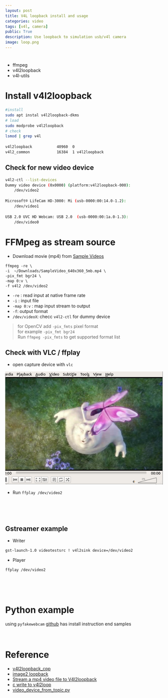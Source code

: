 ```yaml
---
layout: post
title: V4L loopback install and usage
categories: video
tags: [v4l, camera]
public: True
description: Use loopback to simulation usb/v4l camera
image: loop.png
---
```


#
- ffmpeg
- v4l2loopback
- v4l-utils

# Install v4l2loopback
```bash
#install
sudo apt instal v4l2loopback-dkms
# load
sudo modprobe v4l2loopback
# check
lsmod | grep v4l

v4l2loopback           40960  0
v4l2_common            16384  1 v4l2loopback

```

## Check for new video device
```bash
v4l2-ctl --list-devices
Dummy video device (0x0000) (platform:v4l2loopback-000):
	/dev/video2

Microsoft® LifeCam HD-3000: Mi (usb-0000:00:14.0-1.2):
	/dev/video1

USB 2.0 UVC HD Webcam: USB 2.0  (usb-0000:00:1a.0-1.3):
	/dev/video0
```

# FFMpeg as stream source
- Download movie (mp4) from [Sample Videos](https://sample-videos.com/)
  
```
ffmpeg -re \
-i  ~/Downloads/SampleVideo_640x360_5mb.mp4 \
-pix_fmt bgr24 \
-map 0:v \
-f v4l2 /dev/video2
```

- `-re` : read input at native frame rate
- `-i` : input file
- `-map 0:v` : map input stream to output
- `-f`: output format
- `/dev/videoX`: checc `v4l2-ctl` for dummy device

> for OpenCV add `-pix_fmts` pixel format  
> for example `-pix_fmt bgr24`  
> Run `ffmpeg -pix_fmts` to get supported format list

## Check with VLC / ffplay
- open capture device with `vlc`

![](/images/2019-08-21-23-16-16.png)

- Run `ffplay /dev/video2`

&nbsp;  
&nbsp;  
&nbsp;  
## Gstreamer example
- Writer
  
```bash
gst-launch-1.0 videotestsrc ! v4l2sink device=/dev/video2
```

- Player

```
ffplay /dev/video2
```
&nbsp;  
&nbsp;  
&nbsp;  
# Python example

using `pyfakewebcam` [github](https://github.com/jremmons/pyfakewebcam) has install instruction end samples
&nbsp;  
&nbsp;  
&nbsp;  
# Reference
- [v4l2loopback_cpp](https://github.com/eruffaldi/v4l2loopback_cpp)
- [image2 loopback](https://gist.github.com/TimSC/6532334)
- [Stream a mp4 video file to V4l2loopback](https://jiafei427.wordpress.com/2019/04/17/stream-a-mp4-video-file-to-v4l2loopback-device-02/)
- [c write to v4l2loop](https://github.com/umlaeute/v4l2loopback/blob/master/examples/test.c)
- [video_device_from_topic.py](https://gist.github.com/awesomebytes/d51fbd77ab1b887e7c3e)